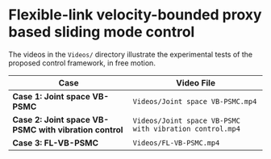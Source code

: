 # Flexible-link velocity-bounded proxy based sliding mode control

The videos in the `Videos/` directory illustrate the experimental tests of the proposed control framework, in free motion.

| **Case**                          | **Video File**      |
|---------------------------------|---------------------|
| **Case 1: Joint space VB-PSMC** | `Videos/Joint space VB-PSMC.mp4` |
| **Case 2: Joint space VB-PSMC with vibration control**| `Videos/Joint space VB-PSMC with vibration control.mp4` |
| **Case 3: FL-VB-PSMC** | `Videos/FL-VB-PSMC.mp4` |
